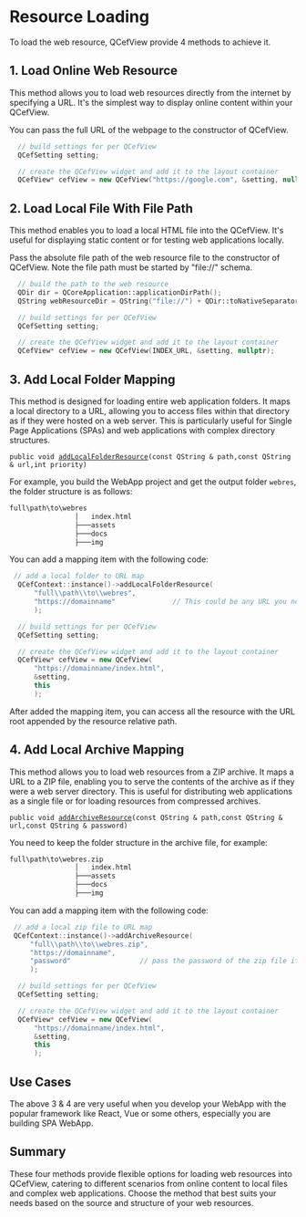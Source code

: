 # Resource Loading

To load the web resource, QCefView provide 4 methods to achieve it.

## 1. Load Online Web Resource

This method allows you to load web resources directly from the internet by specifying a URL. It's the simplest way to display online content within your QCefView.

You can pass the full URL of the webpage to the constructor of QCefView.
```cpp
  // build settings for per QCefView
  QCefSetting setting;

  // create the QCefView widget and add it to the layout container
  QCefView* cefView = new QCefView("https://google.com", &setting, nullptr);
```

## 2. Load Local File With File Path

This method enables you to load a local HTML file into the QCefView.  It's useful for displaying static content or for testing web applications locally.

Pass the absolute file path of the web resource file to the constructor of QCefView. Note the file path must be started by "file://" schema.
```cpp
  // build the path to the web resource
  QDir dir = QCoreApplication::applicationDirPath();
  QString webResourceDir = QString("file://") + QDir::toNativeSeparators(dir.filePath("webres/index.html"));

  // build settings for per QCefView
  QCefSetting setting;

  // create the QCefView widget and add it to the layout container
  QCefView* cefView = new QCefView(INDEX_URL, &setting, nullptr);
```
## 3. Add Local Folder Mapping

This method is designed for loading entire web application folders. It maps a local directory to a URL, allowing you to access files within that directory as if they were hosted on a web server. This is particularly useful for Single Page Applications (SPAs) and web applications with complex directory structures.

`public void `[`addLocalFolderResource`](/docs/reference/QCefContext#class_q_cef_context_1aecc6f7ee9d296bcf8d2ba470e0c0e454)`(const QString & path,const QString & url,int priority)`

For example, you build the WebApp project and get the output folder `webres`, the folder structure is as follows:
```bash
full\path\to\webres
                │   index.html
                ├───assets
                ├───docs
                ├───img
```

You can add a mapping item with the following code:
```cpp
 // add a local folder to URL map
  QCefContext::instance()->addLocalFolderResource(
      "full\\path\\to\\webres", 
      "https://domainname"              // This could be any URL you need
      );

  // build settings for per QCefView
  QCefSetting setting;

  // create the QCefView widget and add it to the layout container
  QCefView* cefView = new QCefView(
      "https://domainname/index.html", 
      &setting, 
      this
      );
```

After added the mapping item, you can access all the resource with the URL root appended by the resource relative path.

## 4. Add Local Archive Mapping

This method allows you to load web resources from a ZIP archive. It maps a URL to a ZIP file, enabling you to serve the contents of the archive as if they were a web server directory. This is useful for distributing web applications as a single file or for loading resources from compressed archives.

`public void `[`addArchiveResource`](/docs/reference/QCefContext#class_q_cef_context_1a007272d5df4016143f6b9e221a3b0eb1)`(const QString & path,const QString & url,const QString & password)`

You need to keep the folder structure in the archive file, for example:
```bash
full\path\to\webres.zip
                │   index.html
                ├───assets
                ├───docs
                ├───img
```

You can add a mapping item with the following code:
```cpp
 // add a local zip file to URL map
 QCefContext::instance()->addArchiveResource(
     "full\\path\\to\\webres.zip", 
     "https://domainname",
     "password"                 // pass the password of the zip file if needed
     );

  // build settings for per QCefView
  QCefSetting setting;

  // create the QCefView widget and add it to the layout container
  QCefView* cefView = new QCefView(
      "https://domainname/index.html", 
      &setting, 
      this
      );
```

## Use Cases

The above 3 & 4 are very useful when you develop your WebApp with the popular framework like React, Vue or some others, especially you are building SPA WebApp.

## Summary

These four methods provide flexible options for loading web resources into QCefView, catering to different scenarios from online content to local files and complex web applications. Choose the method that best suits your needs based on the source and structure of your web resources.